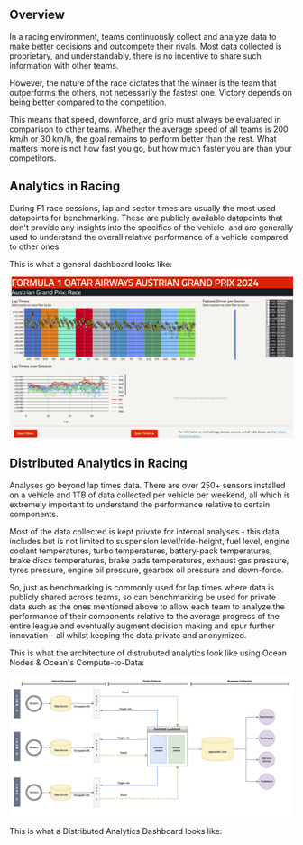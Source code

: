 ## Overview

In a racing environment, teams continuously collect and analyze data to make better decisions and outcompete their rivals. Most data collected is proprietary, and understandably, there is no incentive to share such information with other teams.

However, the nature of the race dictates that the winner is the team that outperforms the others, not necessarily the fastest one. Victory depends on being better compared to the competition.

This means that speed, downforce, and grip must always be evaluated in comparison to other teams. Whether the average speed of all teams is 200 km/h or 30 km/h, the goal remains to perform better than the rest. What matters more is not how fast you go, but how much faster you are than your competitors.

## Analytics in Racing 

During F1 race sessions, lap and sector times are usually the most used datapoints for benchmarking. These are publicly available datapoints that don't provide any insights into the specifics of the vehicle, and are generally used to understand the overall relative performance of a vehicle compared to other ones. 

This is what a general dashboard looks like:

![alt text](https://github.com/oceanprotocol/Ocean-Autopilot/blob/8d96fe28d3ce390cbdd1db73c0dc212f9498f9e0/C2D%20PoC/lap_times_aggregated_data_F1.png)


## Distributed Analytics in Racing

Analyses go beyond lap times data. There are over 250+ sensors installed on a vehicle and 1TB of data collected per vehicle per weekend, all which is extremely important to understand the performance relative to certain components.

Most of the data collected is kept private for internal analyses - this data includes but is not limited to suspension level/ride-height, fuel level, engine coolant temperatures, turbo temperatures, battery-pack temperatures, brake discs temperatures, brake pads temperatures, exhaust gas pressure, tyres pressure, engine oil pressure, gearbox oil pressure and down-force. 

So, just as benchmarking is commonly used for lap times where data is publicly shared across teams, so can benchmarking be used for private data such as the ones mentioned above to allow each team to analyze the performance of their components relative to the average progress of the entire league and eventually augment decision making and spur further innovation - all whilst keeping the data private and anonymized. 

This is what the architecture of distrubuted analytics look like using Ocean Nodes & Ocean's Compute-to-Data:

![alt text](https://github.com/oceanprotocol/Ocean-Autopilot/blob/3e17c53750ad828bb8e397a02728156b4230772f/C2D%20PoC/Distributed_Analytics.png)

This is what a Distributed Analytics Dashboard looks like:

